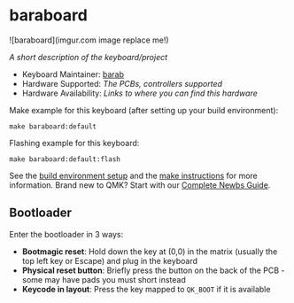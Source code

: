# baraboard

![baraboard](imgur.com image replace me!)

*A short description of the keyboard/project*

* Keyboard Maintainer: [barab](https://github.com/barab)
* Hardware Supported: *The PCBs, controllers supported*
* Hardware Availability: *Links to where you can find this hardware*

Make example for this keyboard (after setting up your build environment):

    make baraboard:default

Flashing example for this keyboard:

    make baraboard:default:flash

See the [build environment setup](https://docs.qmk.fm/#/getting_started_build_tools) and the [make instructions](https://docs.qmk.fm/#/getting_started_make_guide) for more information. Brand new to QMK? Start with our [Complete Newbs Guide](https://docs.qmk.fm/#/newbs).

## Bootloader

Enter the bootloader in 3 ways:

* **Bootmagic reset**: Hold down the key at (0,0) in the matrix (usually the top left key or Escape) and plug in the keyboard
* **Physical reset button**: Briefly press the button on the back of the PCB - some may have pads you must short instead
* **Keycode in layout**: Press the key mapped to `QK_BOOT` if it is available
